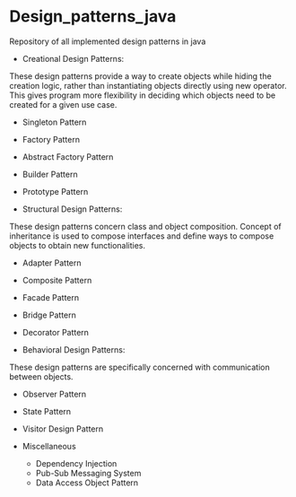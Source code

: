 # Design_patterns_java
Repository of all implemented design patterns in java

* Creational Design Patterns:

These design patterns provide a way to create objects while hiding the creation logic, rather than instantiating objects directly using new operator. This gives program more flexibility in deciding which objects need to be created for a given use case.

   * Singleton Pattern
   * Factory Pattern
   * Abstract Factory Pattern
   * Builder Pattern
   * Prototype Pattern
   
* Structural Design Patterns:

These design patterns concern class and object composition. Concept of inheritance is used to compose interfaces and define ways to compose objects to obtain new functionalities.

  * Adapter Pattern
  * Composite Pattern
  * Facade Pattern
  * Bridge Pattern
  * Decorator Pattern
  
* Behavioral Design Patterns:

These design patterns are specifically concerned with communication between objects.

  * Observer Pattern
  * State Pattern
  * Visitor Design Pattern
  
* Miscellaneous

  * Dependency Injection
  * Pub-Sub Messaging System
  * Data Access Object Pattern
  
